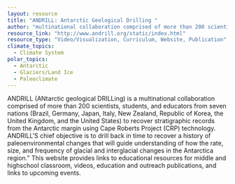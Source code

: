 ```yaml
---
layout: resource
title: "ANDRILL: Antarctic Geological Drilling "
author: "multinational collaboration comprised of more than 200 scientists, students, and educators from seven nations (Brazil, Germany, Japan, Italy, New Zealand, Republic of Korea, the United Kingdom, and the United States)"
resource_link: "http://www.andrill.org/static/index.html"
resource_type: "Video/Visualization, Curriculum, Website, Publication"
climate_topics:
  - Climate System
polar_topics:
  - Antarctic
  - Glaciers/Land Ice
  - Paleoclimate
---
```


ANDRILL (ANtarctic geological DRILLing) is a multinational collaboration comprised of more than 200 scientists, students, and educators from seven nations (Brazil, Germany, Japan, Italy, New Zealand, Republic of Korea, the United Kingdom, and the United States) to recover stratigraphic records from the Antarctic margin using Cape Roberts Project (CRP) technology. ANDRILL'S chief objective is to drill back in time to recover a history of paleoenvironmental changes that will guide understanding of how the rate, size, and frequency of glacial and interglacial changes in the Antarctica region." This website provides links to educational resources for middle and highschool classroom, videos, education and outreach publications, and links to upcoming events.
